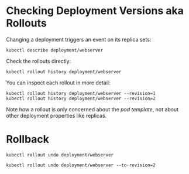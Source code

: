# Checking Deployment Versions aka Rollouts

Changing a deployment triggers an event on its replica sets:

```shell
kubectl describe deployment/webserver
```

Check the rollouts directly:

```shell
kubectl rollout history deployment/webserver
```

You can inspect each rollout in more detail:

```shell
kubectl rollout history deployment/webserver --revision=1
kubectl rollout history deployment/webserver --revision=2
```

Note how a rollout is only concerned about the *pod template*, not about other deployment properties like replicas.

# Rollback

```shell
kubectl rollout undo deployment/webserver
```

```shell
kubectl rollout undo deployment/webserver --to-revision=2
```